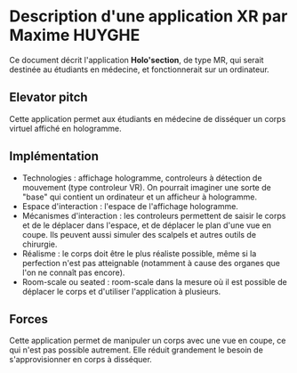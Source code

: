 # Description d'une application XR par Maxime HUYGHE

Ce document décrit l'application **Holo'section**, de type MR, qui serait
destinée au étudiants en médecine, et fonctionnerait sur un ordinateur.

## Elevator pitch

Cette application permet aux étudiants en médecine de disséquer un corps
virtuel affiché en hologramme.

## Implémentation

- Technologies : affichage hologramme, controleurs à détection de mouvement
    (type controleur VR). On pourrait imaginer une sorte de "base" qui contient
    un ordinateur et un afficheur à hologramme.
- Espace d'interaction : l'espace de l'affichage hologramme.
- Mécanismes d'interaction : les controleurs permettent de saisir le corps et
    de le déplacer dans l'espace, et de déplacer le plan d'une vue en coupe.
    Ils peuvent aussi simuler des scalpels et autres outils de chirurgie.
- Réalisme : le corps doit être le plus réaliste possible, même si la
    perfection n'est pas atteignable (notamment à cause des organes que l'on ne
    connaît pas encore).
- Room-scale ou seated : room-scale dans la mesure où il est possible de
    déplacer le corps et d'utiliser l'application à plusieurs.

## Forces

Cette application permet de manipuler un corps avec une vue en coupe, ce qui
n'est pas possible autrement. Elle réduit grandement le besoin de
s'approvisionner en corps à disséquer.

